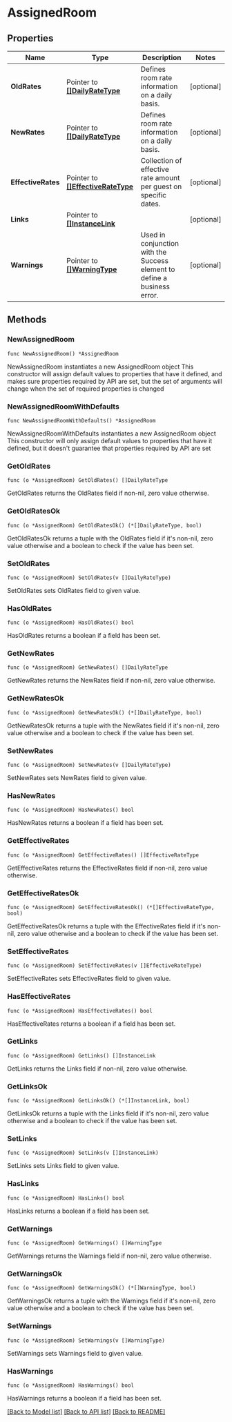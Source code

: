 # AssignedRoom

## Properties

Name | Type | Description | Notes
------------ | ------------- | ------------- | -------------
**OldRates** | Pointer to [**[]DailyRateType**](DailyRateType.md) | Defines room rate information on a daily basis. | [optional] 
**NewRates** | Pointer to [**[]DailyRateType**](DailyRateType.md) | Defines room rate information on a daily basis. | [optional] 
**EffectiveRates** | Pointer to [**[]EffectiveRateType**](EffectiveRateType.md) | Collection of effective rate amount per guest on specific dates. | [optional] 
**Links** | Pointer to [**[]InstanceLink**](InstanceLink.md) |  | [optional] 
**Warnings** | Pointer to [**[]WarningType**](WarningType.md) | Used in conjunction with the Success element to define a business error. | [optional] 

## Methods

### NewAssignedRoom

`func NewAssignedRoom() *AssignedRoom`

NewAssignedRoom instantiates a new AssignedRoom object
This constructor will assign default values to properties that have it defined,
and makes sure properties required by API are set, but the set of arguments
will change when the set of required properties is changed

### NewAssignedRoomWithDefaults

`func NewAssignedRoomWithDefaults() *AssignedRoom`

NewAssignedRoomWithDefaults instantiates a new AssignedRoom object
This constructor will only assign default values to properties that have it defined,
but it doesn't guarantee that properties required by API are set

### GetOldRates

`func (o *AssignedRoom) GetOldRates() []DailyRateType`

GetOldRates returns the OldRates field if non-nil, zero value otherwise.

### GetOldRatesOk

`func (o *AssignedRoom) GetOldRatesOk() (*[]DailyRateType, bool)`

GetOldRatesOk returns a tuple with the OldRates field if it's non-nil, zero value otherwise
and a boolean to check if the value has been set.

### SetOldRates

`func (o *AssignedRoom) SetOldRates(v []DailyRateType)`

SetOldRates sets OldRates field to given value.

### HasOldRates

`func (o *AssignedRoom) HasOldRates() bool`

HasOldRates returns a boolean if a field has been set.

### GetNewRates

`func (o *AssignedRoom) GetNewRates() []DailyRateType`

GetNewRates returns the NewRates field if non-nil, zero value otherwise.

### GetNewRatesOk

`func (o *AssignedRoom) GetNewRatesOk() (*[]DailyRateType, bool)`

GetNewRatesOk returns a tuple with the NewRates field if it's non-nil, zero value otherwise
and a boolean to check if the value has been set.

### SetNewRates

`func (o *AssignedRoom) SetNewRates(v []DailyRateType)`

SetNewRates sets NewRates field to given value.

### HasNewRates

`func (o *AssignedRoom) HasNewRates() bool`

HasNewRates returns a boolean if a field has been set.

### GetEffectiveRates

`func (o *AssignedRoom) GetEffectiveRates() []EffectiveRateType`

GetEffectiveRates returns the EffectiveRates field if non-nil, zero value otherwise.

### GetEffectiveRatesOk

`func (o *AssignedRoom) GetEffectiveRatesOk() (*[]EffectiveRateType, bool)`

GetEffectiveRatesOk returns a tuple with the EffectiveRates field if it's non-nil, zero value otherwise
and a boolean to check if the value has been set.

### SetEffectiveRates

`func (o *AssignedRoom) SetEffectiveRates(v []EffectiveRateType)`

SetEffectiveRates sets EffectiveRates field to given value.

### HasEffectiveRates

`func (o *AssignedRoom) HasEffectiveRates() bool`

HasEffectiveRates returns a boolean if a field has been set.

### GetLinks

`func (o *AssignedRoom) GetLinks() []InstanceLink`

GetLinks returns the Links field if non-nil, zero value otherwise.

### GetLinksOk

`func (o *AssignedRoom) GetLinksOk() (*[]InstanceLink, bool)`

GetLinksOk returns a tuple with the Links field if it's non-nil, zero value otherwise
and a boolean to check if the value has been set.

### SetLinks

`func (o *AssignedRoom) SetLinks(v []InstanceLink)`

SetLinks sets Links field to given value.

### HasLinks

`func (o *AssignedRoom) HasLinks() bool`

HasLinks returns a boolean if a field has been set.

### GetWarnings

`func (o *AssignedRoom) GetWarnings() []WarningType`

GetWarnings returns the Warnings field if non-nil, zero value otherwise.

### GetWarningsOk

`func (o *AssignedRoom) GetWarningsOk() (*[]WarningType, bool)`

GetWarningsOk returns a tuple with the Warnings field if it's non-nil, zero value otherwise
and a boolean to check if the value has been set.

### SetWarnings

`func (o *AssignedRoom) SetWarnings(v []WarningType)`

SetWarnings sets Warnings field to given value.

### HasWarnings

`func (o *AssignedRoom) HasWarnings() bool`

HasWarnings returns a boolean if a field has been set.


[[Back to Model list]](../README.md#documentation-for-models) [[Back to API list]](../README.md#documentation-for-api-endpoints) [[Back to README]](../README.md)


